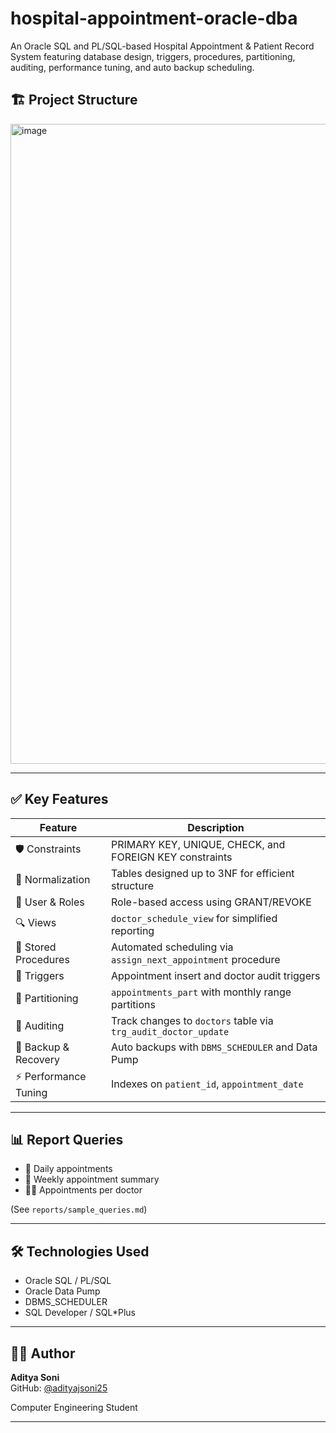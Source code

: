# hospital-appointment-oracle-dba
An Oracle SQL and PL/SQL-based Hospital Appointment &amp; Patient Record System featuring database design, triggers, procedures, partitioning, auditing, performance tuning, and auto backup scheduling.

## 🏗️ Project Structure
<img width="1024" height="1024" alt="image" src="https://github.com/user-attachments/assets/e27b5be1-ba77-46bf-a88c-258226bcca9f" />



---

## ✅ Key Features

| Feature                | Description                                                   |
|------------------------|---------------------------------------------------------------|
| 🛡️ Constraints          | PRIMARY KEY, UNIQUE, CHECK, and FOREIGN KEY constraints       |
| 🧮 Normalization        | Tables designed up to 3NF for efficient structure              |
| 👥 User & Roles         | Role-based access using GRANT/REVOKE                          |
| 🔍 Views               | `doctor_schedule_view` for simplified reporting               |
| 🧠 Stored Procedures    | Automated scheduling via `assign_next_appointment` procedure  |
| 🔁 Triggers            | Appointment insert and doctor audit triggers                   |
| 🧱 Partitioning         | `appointments_part` with monthly range partitions             |
| 🧾 Auditing            | Track changes to `doctors` table via `trg_audit_doctor_update`|
| 💾 Backup & Recovery    | Auto backups with `DBMS_SCHEDULER` and Data Pump              |
| ⚡ Performance Tuning   | Indexes on `patient_id`, `appointment_date`                   |

---

## 📊 Report Queries

- 📅 Daily appointments  
- 📆 Weekly appointment summary  
- 👨‍⚕️ Appointments per doctor  

(See `reports/sample_queries.md`)

---

## 🛠️ Technologies Used

- Oracle SQL / PL/SQL  
- Oracle Data Pump  
- DBMS_SCHEDULER  
- SQL Developer / SQL*Plus  

---

## 🧑‍💻 Author

**Aditya Soni**  
GitHub: [@adityajsoni25](https://github.com/adityajsoni25) 

Computer Engineering Student

---

